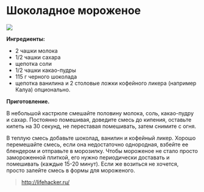# Шоколадное мороженое
![](/images/Kulinar/IceCream/icecream.jpg)

**Ингредиенты:**

- 2 чашки молока
- 1/2 чашки сахара
- щепотка соли
- 1/2 чашки какао-пудры
- 115 г черного шоколада
- щепотка ванилина и 2 столовые ложки кофейного ликера (например Калуа) опционально.

**Приготовление.**

В небольшой кастрюле смешайте половину молока, соль, какао-пудру и сахар. Постоянно помешивая, доведите смесь до кипения, оставьте кипеть на 30 секунд, не переставая помешивать, затем снимите с огня.

В теплую смесь добавьте шоколад, ванилин и кофейный ликер. Хорошо перемешайте смесь, если она недостаточно однородная, взбейте ее блендером и отправьте в морозилку. Чтобы мороженое не стало просто замороженной плиткой, его нужно периодически доставать и помешивать (каждые 15-20 минут). Если же возиться не хочется, просто залейте смесь в формы для мороженого.

> http://lifehacker.ru/
